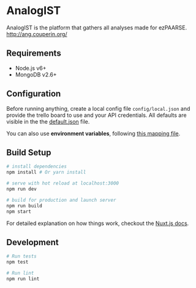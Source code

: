 # AnalogIST

AnalogIST is the platform that gathers all analyses made for ezPAARSE.
http://ang.couperin.org/

## Requirements

- Node.js v6+
- MongoDB v2.6+

## Configuration

Before running anything, create a local config file `config/local.json` and provide the trello board to use and your API credentials. All defaults are visible in the the [default.json](https://github.com/ezpaarse-project/analogist/blob/master/config/default.json) file.

You can also use **environment variables**, following [this mapping file](https://github.com/ezpaarse-project/analogist/blob/master/config/custom-environment-variables.json).

## Build Setup

``` bash
# install dependencies
npm install # Or yarn install

# serve with hot reload at localhost:3000
npm run dev

# build for production and launch server
npm run build
npm start
```

For detailed explanation on how things work, checkout the [Nuxt.js docs](https://github.com/nuxt/nuxt.js).


## Development

```bash
# Run tests
npm test

# Run lint
npm run lint
```

